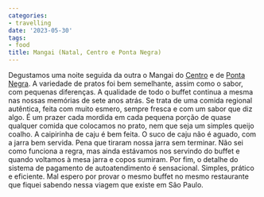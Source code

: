 ```yaml
---
categories:
- travelling
date: '2023-05-30'
tags:
- food
title: Mangai (Natal, Centro e Ponta Negra)
---
```


Degustamos uma noite seguida da outra o Mangai do [Centro](https://goo.gl/maps/hsgirL8S9a4jxVwi8?coh=178573&entry=tt) e de [Ponta Negra](https://goo.gl/maps/e89VLRVAMwa2NThk9?coh=178573&entry=tt). A variedade de pratos foi bem semelhante, assim como o sabor, com pequenas diferenças. A qualidade de todo o buffet continua a mesma nas nossas memórias de sete anos atrás. Se trata de uma comida regional autêntica, feita com muito esmero, sempre fresca e com um sabor que diz algo. É um prazer cada mordida em cada pequena porção de quase qualquer comida que colocamos no prato, nem que seja um simples queijo coalho. A caipirinha de caju é bem feita. O suco de caju não é aguado, com a jarra bem servida. Pena que tiraram nossa jarra sem terminar. Não sei como funciona a regra, mas ainda estávamos nos servindo do buffet e quando voltamos à mesa jarra e copos sumiram. Por fim, o detalhe do sistema de pagamento de autoatendimento é sensacional. Simples, prático e eficiente. Mal espero por provar o mesmo buffet no mesmo restaurante que fiquei sabendo nessa viagem que existe em São Paulo.

